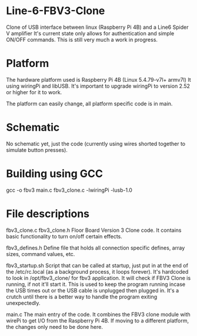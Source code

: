 # Line-6-FBV3-Clone
Clone of USB interface between linux (Raspberry Pi 4B) and a Line6 Spider V amplifier
It's current state only allows for authentication and simple ON/OFF commands.
This is still very much a work in progress.

# Platform
The hardware platform used is Raspberry Pi 4B (Linux 5.4.79-v7l+ armv7l)
It using wiringPi and libUSB.  It's important to upgrade wiringPi to version 2.52 or higher for it to work.

The platform can easily change, all platform specific code is in main.  

# Schematic 
No schematic yet, just the code (currently using wires shorted together to simulate button presses).

# Building using GCC
gcc -o fbv3 main.c fbv3_clone.c -lwiringPi -lusb-1.0

# File descriptions
fbv3_clone.c
fbv3_clone.h
Floor Board Version 3 Clone code.
It contains basic functionality to turn on/off certain effects.

fbv3_defines.h
Define file that holds all connection specific defines, array sizes, command values, etc.

fbv3_startup.sh
Script that can be called at startup, just put in at the end of the /etc/rc.local (as a background process, it loops forever).
It's hardcoded to look in /opt/fbv3_clone/ for fbv3 application.
It will check if FBV3 Clone is running, if not it'll start it.
This is used to keep the program running incase the USB times out or the USB cable is unplugged then plugged in.
It's a crutch until there is a better way to handle the program exiting unexpectedly.  

main.c
The main entry of the code.  It combines the FBV3 clone module with wirePi to get I/O from the Raspberry Pi 4B.
If moving to a different platform, the changes only need to be done here.






